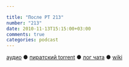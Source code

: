 ```yaml
---

title: "После РТ 213"
number: "213"
date: 2010-11-13T15:15:00+03:00
comments: true
categories: podcast
---
```

[аудио](http://cdn.radio-t.com/rt213post.mp3) ● [пиратский torrent](http://pirates.radio-t.com/torrents/rt213post.mp3.torrent) ● [лог чата](http://chat.radio-t.com/logs/radio-t-213.html) ● [wiki](http://wiki.radio-t.com/%D0%9F%D0%BE%D1%81%D0%BB%D0%B5_%D0%A0%D0%A2_213)<audio src="http://cdn.radio-t.com/rt213post.mp3" preload="none">
